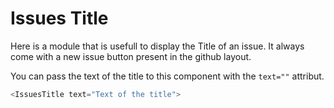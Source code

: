 # Issues Title

<!-- STORY -->

Here is a module that is usefull to display the Title of an issue. It always
come with a new issue button present in the github layout.

You can pass the text of the title to this component with the `text=""`
attribut.

```js
<IssuesTitle text="Text of the title">
```
